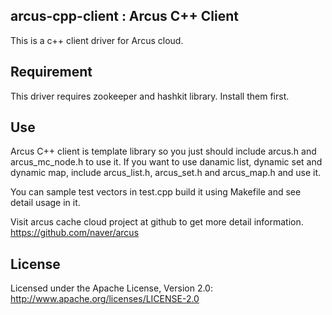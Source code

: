 

## arcus-cpp-client : Arcus C++ Client

This is a c++ client driver for Arcus cloud.

## Requirement

This driver requires zookeeper and hashkit library.
Install them first.


## Use

Arcus C++ client is template library so you just should include arcus.h and arcus_mc_node.h to use it.
If you want to use danamic list, dynamic set and dynamic map, include arcus_list.h, arcus_set.h and arcus_map.h and use it.

You can sample test vectors in test.cpp build it using Makefile and see detail usage in it.

Visit arcus cache cloud project at github to get more detail information.
https://github.com/naver/arcus


## License

Licensed under the Apache License, Version 2.0: http://www.apache.org/licenses/LICENSE-2.0




